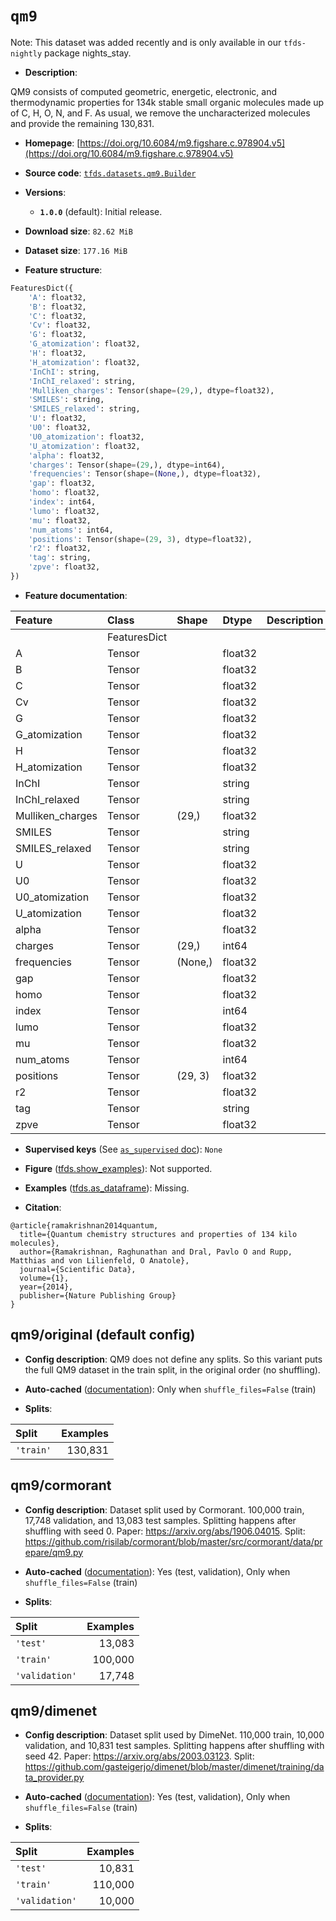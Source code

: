 <div itemscope itemtype="http://schema.org/Dataset">
  <div itemscope itemprop="includedInDataCatalog" itemtype="http://schema.org/DataCatalog">
    <meta itemprop="name" content="TensorFlow Datasets" />
  </div>
  <meta itemprop="name" content="qm9" />
  <meta itemprop="description" content="QM9 consists of computed geometric, energetic, electronic, and thermodynamic&#10;properties for 134k stable small organic molecules made up of C, H, O, N, and F.&#10;As usual, we remove the uncharacterized molecules and provide the remaining&#10;130,831.&#10;&#10;To use this dataset:&#10;&#10;```python&#10;import tensorflow_datasets as tfds&#10;&#10;ds = tfds.load(&#x27;qm9&#x27;, split=&#x27;train&#x27;)&#10;for ex in ds.take(4):&#10;  print(ex)&#10;```&#10;&#10;See [the guide](https://www.tensorflow.org/datasets/overview) for more&#10;informations on [tensorflow_datasets](https://www.tensorflow.org/datasets).&#10;&#10;" />
  <meta itemprop="url" content="https://www.tensorflow.org/datasets/catalog/qm9" />
  <meta itemprop="sameAs" content="https://doi.org/10.6084/m9.figshare.c.978904.v5" />
  <meta itemprop="citation" content="@article{ramakrishnan2014quantum,&#10;  title={Quantum chemistry structures and properties of 134 kilo molecules},&#10;  author={Ramakrishnan, Raghunathan and Dral, Pavlo O and Rupp, Matthias and von Lilienfeld, O Anatole},&#10;  journal={Scientific Data},&#10;  volume={1},&#10;  year={2014},&#10;  publisher={Nature Publishing Group}&#10;}" />
</div>

# `qm9`


Note: This dataset was added recently and is only available in our
`tfds-nightly` package
<span class="material-icons" title="Available only in the tfds-nightly package">nights_stay</span>.

*   **Description**:

QM9 consists of computed geometric, energetic, electronic, and thermodynamic
properties for 134k stable small organic molecules made up of C, H, O, N, and F.
As usual, we remove the uncharacterized molecules and provide the remaining
130,831.

*   **Homepage**:
    [https://doi.org/10.6084/m9.figshare.c.978904.v5](https://doi.org/10.6084/m9.figshare.c.978904.v5)

*   **Source code**:
    [`tfds.datasets.qm9.Builder`](https://github.com/tensorflow/datasets/tree/master/tensorflow_datasets/datasets/qm9/qm9_dataset_builder.py)

*   **Versions**:

    *   **`1.0.0`** (default): Initial release.

*   **Download size**: `82.62 MiB`

*   **Dataset size**: `177.16 MiB`

*   **Feature structure**:

```python
FeaturesDict({
    'A': float32,
    'B': float32,
    'C': float32,
    'Cv': float32,
    'G': float32,
    'G_atomization': float32,
    'H': float32,
    'H_atomization': float32,
    'InChI': string,
    'InChI_relaxed': string,
    'Mulliken_charges': Tensor(shape=(29,), dtype=float32),
    'SMILES': string,
    'SMILES_relaxed': string,
    'U': float32,
    'U0': float32,
    'U0_atomization': float32,
    'U_atomization': float32,
    'alpha': float32,
    'charges': Tensor(shape=(29,), dtype=int64),
    'frequencies': Tensor(shape=(None,), dtype=float32),
    'gap': float32,
    'homo': float32,
    'index': int64,
    'lumo': float32,
    'mu': float32,
    'num_atoms': int64,
    'positions': Tensor(shape=(29, 3), dtype=float32),
    'r2': float32,
    'tag': string,
    'zpve': float32,
})
```

*   **Feature documentation**:

Feature          | Class        | Shape   | Dtype   | Description
:--------------- | :----------- | :------ | :------ | :----------
                 | FeaturesDict |         |         |
A                | Tensor       |         | float32 |
B                | Tensor       |         | float32 |
C                | Tensor       |         | float32 |
Cv               | Tensor       |         | float32 |
G                | Tensor       |         | float32 |
G_atomization    | Tensor       |         | float32 |
H                | Tensor       |         | float32 |
H_atomization    | Tensor       |         | float32 |
InChI            | Tensor       |         | string  |
InChI_relaxed    | Tensor       |         | string  |
Mulliken_charges | Tensor       | (29,)   | float32 |
SMILES           | Tensor       |         | string  |
SMILES_relaxed   | Tensor       |         | string  |
U                | Tensor       |         | float32 |
U0               | Tensor       |         | float32 |
U0_atomization   | Tensor       |         | float32 |
U_atomization    | Tensor       |         | float32 |
alpha            | Tensor       |         | float32 |
charges          | Tensor       | (29,)   | int64   |
frequencies      | Tensor       | (None,) | float32 |
gap              | Tensor       |         | float32 |
homo             | Tensor       |         | float32 |
index            | Tensor       |         | int64   |
lumo             | Tensor       |         | float32 |
mu               | Tensor       |         | float32 |
num_atoms        | Tensor       |         | int64   |
positions        | Tensor       | (29, 3) | float32 |
r2               | Tensor       |         | float32 |
tag              | Tensor       |         | string  |
zpve             | Tensor       |         | float32 |

*   **Supervised keys** (See
    [`as_supervised` doc](https://www.tensorflow.org/datasets/api_docs/python/tfds/load#args)):
    `None`

*   **Figure**
    ([tfds.show_examples](https://www.tensorflow.org/datasets/api_docs/python/tfds/visualization/show_examples)):
    Not supported.

*   **Examples**
    ([tfds.as_dataframe](https://www.tensorflow.org/datasets/api_docs/python/tfds/as_dataframe)):
    Missing.

*   **Citation**:

```
@article{ramakrishnan2014quantum,
  title={Quantum chemistry structures and properties of 134 kilo molecules},
  author={Ramakrishnan, Raghunathan and Dral, Pavlo O and Rupp, Matthias and von Lilienfeld, O Anatole},
  journal={Scientific Data},
  volume={1},
  year={2014},
  publisher={Nature Publishing Group}
}
```


## qm9/original (default config)

*   **Config description**: QM9 does not define any splits. So this variant puts
    the full QM9 dataset in the train split, in the original order (no
    shuffling).

*   **Auto-cached**
    ([documentation](https://www.tensorflow.org/datasets/performances#auto-caching)):
    Only when `shuffle_files=False` (train)

*   **Splits**:

Split     | Examples
:-------- | -------:
`'train'` | 130,831

## qm9/cormorant

*   **Config description**: Dataset split used by Cormorant. 100,000 train,
    17,748 validation, and 13,083 test samples. Splitting happens after
    shuffling with seed 0. Paper: https://arxiv.org/abs/1906.04015. Split:
    https://github.com/risilab/cormorant/blob/master/src/cormorant/data/prepare/qm9.py

*   **Auto-cached**
    ([documentation](https://www.tensorflow.org/datasets/performances#auto-caching)):
    Yes (test, validation), Only when `shuffle_files=False` (train)

*   **Splits**:

Split          | Examples
:------------- | -------:
`'test'`       | 13,083
`'train'`      | 100,000
`'validation'` | 17,748

## qm9/dimenet

*   **Config description**: Dataset split used by DimeNet. 110,000 train, 10,000
    validation, and 10,831 test samples. Splitting happens after shuffling with
    seed 42. Paper: https://arxiv.org/abs/2003.03123. Split:
    https://github.com/gasteigerjo/dimenet/blob/master/dimenet/training/data_provider.py

*   **Auto-cached**
    ([documentation](https://www.tensorflow.org/datasets/performances#auto-caching)):
    Yes (test, validation), Only when `shuffle_files=False` (train)

*   **Splits**:

Split          | Examples
:------------- | -------:
`'test'`       | 10,831
`'train'`      | 110,000
`'validation'` | 10,000
